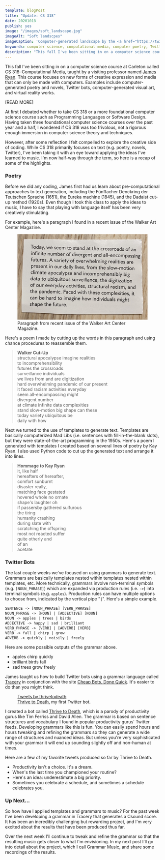 ```yaml
---
template: blogPost
title: "Update: CS 318"
date: 20201018
publish: yes
image: "/images/soft_landscape.jpg"
imageAlt: "Soft landscpes"
imageCaption: 'Computer-generated landscape by the <a href="https://twitter.com/softlandscapes">soft landscapes Twitter bot'
keywords: computer science, computational media, computer poetry, Twitter bots
description: "This fall I've been sitting in on a computer science course at Carleton called CS 318: Computational Media, taught by a visiting professor named James Ryan. This course focuses on new forms of creative expression and media that can only be made with computers. Examples include computer-generated poetry and novels, Twitter bots, computer-generated visual art, and virtual reality works."
---
```

This fall I've been sitting in on a computer science course at Carleton called CS 318: Computational Media, taught by a visiting professor named [James Ryan](https://www.jamesryan.world/). This course focuses on new forms of creative expression and media that can only be made with computers. Examples include computer-generated poetry and novels, Twitter bots, computer-generated visual art, and virtual reality works.

[READ MORE]

At first I debated whether to take CS 318 or a more foundational computer science course such as Programming Languages or Software Design. Having taken three foundational computer science courses over the past year and a half, I wondered if CS 318 was too frivolous, not a rigorous enough immersion in computer science theory and techniques.

However, after some reflection I felt compelled to explore the creative side of coding. While CS 318 primarily focuses on text (e.g. poetry, novels, Twitter), I've been taking it with an eye toward applying the ideas I've learned to music. I'm now half-way through the term, so here is a recap of some of the highlights.

### Poetry

Before we did any coding, James first had us learn about pre-computational approaches to text generation, including the Fünffacher Denckring der Teutschen Sprache (1651), the Eureka machine (1845), and the Dadaist cut-up method (1920s). Even though I took this class to apply the ideas to music, I have to say that playing with language itself has been very creatively stimulating.

For example, here's a paragraph I found in a recent issue of the Walker Art Center Magazine.

<figure><img src="/images/walker_magazine_paragraph.jpg" alt="Walker Magazine paragraph">
<figcaption>Paragraph from recent issue of the Walker Art Center Magazine.</figcaption>
</figure>

Here's a poem I made by cutting up the words in this paragraph and using chance procedures to reassemble them.

> **Walker Cut-Up**  
> structural apocalypse imagine realities  
> to incomprehensibility  
> futures the crossroads  
> surveillance individuals  
> we lives from and are digitization  
> hard overwhelming pandemic of our present  
> it faced racism activities everyday  
> seem all-encompassing might  
> divergent number  
> at climate infinite data complexities  
> stand slow-motion big shape can these  
> today variety ubiquitous be  
> daily with how

Next we turned to the use of templates to generate text. Templates are basically computerized Mad Libs (i.e. sentences with fill-in-the-blank slots), but they were state-of-the-art programming in the 1950s. Here's a poem I generated with templates I created based on several lines of poetry by Kay Ryan. I also used Python code to cut up the generated text and arrange it into lines.

> **Hommage to Kay Ryan**  
> it, like half  
> hereafters of hereafter,  
> comfort sunburnt  
> disaster really,  
> matching face gestated  
> hovered whole no ornate  
> shape's laughter oh  
> if passersby gathered sulfurous  
> the tiring  
> humanity crashing  
> during slate with  
> scratching the offspring  
> most not reacted suffer  
> quite otherly and  
> of an  
> acetate

### Twitter Bots

The last couple weeks we've focused on using grammars to generate text. Grammars are basically templates nested within templates nested within templates, etc. More technically, grammars involve non-terminal symbols (e.g. `[NOUN_PHRASE]`) which are expanded via production rules (i.e. `->`) into terminal symbols (e.g. `apples`). Production rules can have multiple options to choose from, indicated by the vertical pipe "`|`". Here's a simple example.

```
SENTENCE -> [NOUN_PHRASE] [VERB_PHRASE]
NOUN_PHRASE -> [NOUN] | [ADJECTIVE] [NOUN]
NOUN -> apples | trees | birds
ADJECTIVE -> happy | sad | brilliant
VERB_PHRASE -> [VERB] | [ADVERB] [VERB]
VERB -> fall | chirp | grow
ADVERB -> quickly | noisily | freely
```

Here are some possible outputs of the grammar above.

*   apples chirp quickly
*   brilliant birds fall
*   sad trees grow freely

James taught us how to build Twitter bots using a grammar language called [Tracery](https://tracery.io/) in conjunction with the site [Cheap Bots, Done Quick](https://cheapbotsdonequick.com/). It's easier to do than you might think. 

<figure><a class="twitter-timeline" href="https://twitter.com/thrivetodeath?ref_src=twsrc%5Etfw" data-height="200" data-theme="dark">Tweets by thrivetodeath</a>
<figcaption><a href="https://twitter.com/thrivetodeath" target="_blank" rel="noopener noreferrer">Thrive to Death</a>, my first Twitter bot.</figcaption>
</figure>
<script async src="https://platform.twitter.com/widgets.js" charset="utf-8"></script>

I created a bot called [Thrive to Death](https://twitter.com/thrivetodeath), which is a parody of productivity gurus like Tim Ferriss and David Allen. The grammar is based on sentence structures and vocabulary I found in popular productivity gurus' Twitter feeds. Developing grammars like this is fun. You can easily spend hours and hours tweaking and refining the grammars so they can generate a wide range of structures and nuanced ideas. But unless you're very sophisticated with your grammar it will end up sounding slightly off and non-human at times.

Here are a few of my favorite tweets produced so far by Thrive to Death.

*   Productivity isn't a choice. It's a dream.
*   When's the last time you championed your routine?
*   Here's an idea: underestimate a big priority.
*   Sometimes you celebrate a schedule, and sometimes a schedule celebrates you.

### Up Next...

So how have I applied templates and grammars to music? For the past week I've been developing a grammar in Tracery that generates a Csound score. It has been an incredibly challenging but rewarding project, and I'm very excited about the results that have been produced thus far.

Over the next week I'll continue to tweak and refine the grammar so that the resulting music gets closer to what I'm envisioning. In my next post I'll go into detail about the project, which I call Grammar Music, and share some recordings of the results.
